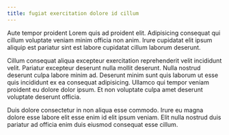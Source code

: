 ```yaml
---
title: fugiat exercitation dolore id cillum
---
```


Aute tempor proident Lorem quis ad proident elit. Adipisicing consequat qui cillum voluptate veniam minim officia non anim. Irure cupidatat elit ipsum aliquip est pariatur sint est labore cupidatat cillum laborum deserunt.

Cillum consequat aliqua excepteur exercitation reprehenderit velit incididunt velit. Pariatur excepteur deserunt nulla mollit deserunt. Nulla nostrud deserunt culpa labore minim ad. Deserunt minim sunt quis laborum ut esse quis incididunt ex ea consequat adipisicing. Ullamco qui tempor veniam proident eu dolore dolor ipsum. Et non voluptate culpa amet deserunt voluptate deserunt officia.

Duis dolore consectetur in non aliqua esse commodo. Irure eu magna dolore esse labore elit esse enim id elit ipsum veniam. Elit nulla nostrud duis pariatur ad officia enim duis eiusmod consequat esse cillum.